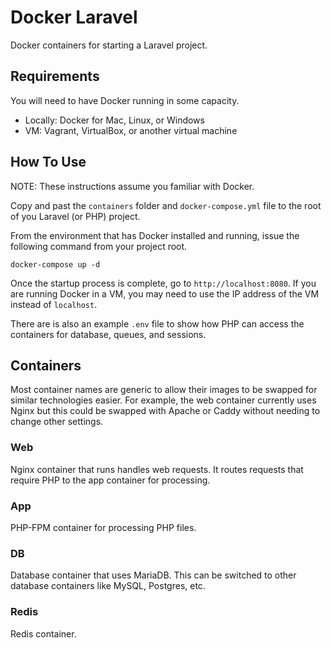 # Docker Laravel

Docker containers for starting a Laravel project.

## Requirements

You will need to have Docker running in some capacity.

* Locally: Docker for Mac, Linux, or Windows
* VM: Vagrant, VirtualBox, or another virtual machine

## How To Use

NOTE: These instructions assume you familiar with Docker.

Copy and past the `containers` folder and `docker-compose.yml` file to the root of you Laravel (or PHP) project.

From the environment that has Docker installed and running, issue the following command from your project root.

```
docker-compose up -d
```

Once the startup process is complete, go to `http://localhost:8080`. If you are running Docker in a VM, you may
need to use the IP address of the VM instead of `localhost`.

There are is also an example `.env` file to show how PHP can access the containers for database, queues, and sessions.

## Containers

Most container names are generic to allow their images to be swapped for similar technologies easier. For example, the
web container currently uses Nginx but this could be swapped with Apache or Caddy without needing to change other settings.

### Web

Nginx container that runs handles web requests. It routes requests that require PHP to the app container for processing.

### App

PHP-FPM container for processing PHP files.

### DB

Database container that uses MariaDB. This can be switched to other database containers like MySQL, Postgres, etc.

### Redis

Redis container.
